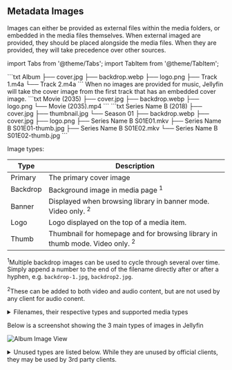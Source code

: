 <!-- markdownlint-disable MD041 -->

## Metadata Images

Images can either be provided as external files within the media folders, or embedded in the media files themselves. When external imaged are provided, they should be placed alongside the media files. When they are provided, they will take precedence over other sources.

import Tabs from '@theme/Tabs';
import TabItem from '@theme/TabItem';

<Tabs defaultValue={props.defaultTab}>
  <TabItem value='music' label='Music'>
    ```txt
    Album
    ├── cover.jpg
    ├── backdrop.webp
    ├── logo.png
    ├── Track 1.m4a
    └── Track 2.m4a
    ```
    When no images are provided for music, Jellyfin will take the cover image from the first track that has an embedded cover image.
  </TabItem>
  <TabItem value="movies" label='Movies'>
    ```txt
    Movie (2035)
    ├── cover.jpg
    ├── backdrop.webp
    ├── logo.png
    └── Movie (2035).mp4
    ```
  </TabItem>
  <TabItem value='shows' label='Shows'>
    ```txt
    Series Name B (2018)
    ├── cover.jpg
    ├── thumbnail.jpg
    └── Season 01
        ├── backdrop.webp
        ├── cover.jpg
        ├── logo.png
        ├── Series Name B S01E01.mkv
        ├── Series Name B S01E01-thumb.jpg
        ├── Series Name B S01E02.mkv
        └── Series Name B S01E02-thumb.jpg
    ```
  </TabItem>
</Tabs>

Image types:

| Type     | Description                                                                             |
| -------- | --------------------------------------------------------------------------------------- |
| Primary  | The primary cover image                                                                 |
| Backdrop | Background image in media page <sup>1</sup>                                             |
| Banner   | Displayed when browsing library in banner mode. Video only. <sup>2</sup>                |
| Logo     | Logo displayed on the top of a media item.                                              |
| Thumb    | Thumbnail for homepage and for browsing library in thumb mode. Video only. <sup>2</sup> |

<sup>1</sup>Multiple backdrop images can be used to cycle through several over time. Simply append a number to the end of the filename directly after or after a hyphen, e.g. `backdrop-1.jpg`, `backdrop2.jpg`.

<sup>2</sup>These can be added to both video and audio content, but are not used by any client for audio conent.

<details>
<summary>Filenames, their respective types and supported media types</summary>

Unless otherwise noted, all filenames can be used either standalone (e.g. `logo.png`) or as a suffix (e.g. `movie-logo.png`)

| Filename                    | Type     | Movies          | Series | Season | Episode | Music |
| --------------------------- | -------- | --------------- | ------ | ------ | ------- | ----- |
| poster                      | Primary  | ✅ <sup>2</sup> | ✅     | ✅     |         | ✅    |
| folder                      | Primary  | ✅ <sup>2</sup> | ✅     | ✅     |         | ✅    |
| cover                       | Primary  | ✅ <sup>2</sup> | ✅     | ✅     |         | ✅    |
| default                     | Primary  | ✅ <sup>2</sup> | ✅     | ✅     |         | ✅    |
| movie                       | Primary  | ✅ <sup>2</sup> |        |        |         |       |
| show                        | Primary  |                 | ✅     |        |         |       |
| jacket                      | Primary  |                 |        |        |         | ✅    |
| thumb (suffix) <sup>1</sup> | Primary  |                 |        |        | ✅      |       |
| backdrop                    | Backdrop | ✅ <sup>2</sup> | ✅     | ✅     |         | ✅    |
| fanart                      | Backdrop | ✅ <sup>2</sup> | ✅     | ✅     |         | ✅    |
| background                  | Backdrop | ✅ <sup>2</sup> | ✅     | ✅     |         | ✅    |
| art                         | Backdrop | ✅ <sup>2</sup> | ✅     | ✅     |         | ✅    |
| extrafanart (folder)        | Backdrop | ✅ <sup>2</sup> | ✅     | ✅     |         | ✅    |
| banner                      | Banner   | ✅              | ✅     | ✅     |         | ✅    |
| logo                        | Logo     | ✅ <sup>2</sup> | ✅     | ✅     |         | ✅    |
| clearlogo                   | Logo     | ✅ <sup>2</sup> | ✅     | ✅     |         | ✅    |
| landscape                   | Thumb    | ✅              | ✅     | ✅     |         | ✅    |
| thumb                       | Thumb    | ✅              | ✅     | ✅     |         | ✅    |

<sup>1</sup> For example: `S01E01 Some Episode-thumb.jpg` <br />
<sup>2</sup> These file names can also be embedded in supported media containers (e.g. mkv) and will be used when the `Embedded Image Extractor` source is enabled for movies.

</details>

Below is a screenshot showing the 3 main types of images in Jellyfin

![Album Image View](/images/docs/server/media/music/album-images.png)

<details>
  <summary>Unused types are listed below. While they are unused by official clients, they may be used by 3rd party clients.</summary>

| Type       | Description        |
| ---------- | ------------------ |
| Art        | Unused             |
| Disc       | Unused             |
| Box        | Unused             |
| Menu       | Unused             |
| Chapter    | Unused             |
| BoxRear    | Unused             |
| Profile    | Unused             |
| Screenshot | Unused, Deprecated |

| Filename | Type | Movies | Series | Season | Episode | Music |
| -------- | ---- | ------ | ------ | ------ | ------- | ----- |
| disc     | Disc | ✅     |        |        |         | ✅    |
| cdart    | Disc | ✅     |        |        |         | ✅    |
| discart  | Disc | ✅     |        |        |         |       |
| clearart | Art  | ✅     | ✅     | ✅     |         | ✅    |

</details>
